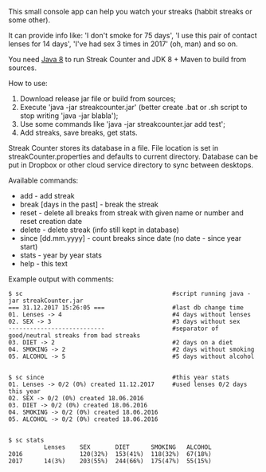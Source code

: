 This small console app can help you watch your streaks (habbit streaks or some other).

It can provide info like: 'I don't smoke for 75 days', 'I use this pair of contact lenses for 14 days', 'I've had sex 3 times in 2017' (oh, man) and so on.

You need [Java 8](https://www.java.com) to run Streak Counter and JDK 8 + Maven to build from sources.

How to use:
1. Download release jar file or build from sources;
1. Execute 'java -jar streakcounter.jar' (better create .bat or .sh script to stop writing 'java -jar blabla');
1. Use some commands like 'java -jar streakcounter.jar add test';
1. Add streaks, save breaks, get stats.

Streak Counter stores its database in a file. File location is set in streakCounter.properties and defaults to current directory. Database can be put in Dropbox or other cloud service directory to sync between desktops.

Available commands:
* add <name> - add streak
* break <list of names or numbers separated by comma> [days in the past] - break the streak
* reset <name or number> - delete all breaks from streak with given name or number and reset creation date
* delete <name or number> - delete streak (info still kept in database)
* since [dd.mm.yyyy] - count breaks since date (no date - since year start)
* stats - year by year stats
* help - this text

Example output with comments:
```
$ sc                                          #script running java -jar streakCounter.jar
=== 31.12.2017 15:26:05 ===                   #last db change time
01. Lenses -> 4                               #4 days without lenses
02. SEX -> 3                                  #3 days without sex
---------------------------                   #separator of good/neutral streaks from bad streaks
03. DIET -> 2                                 #2 days on a diet
04. SMOKING -> 2                              #2 days without smoking
05. ALCOHOL -> 5                              #5 days without alcohol


$ sc since                                    #this year stats
01. Lenses -> 0/2 (0%) created 11.12.2017     #used lenses 0/2 days this year
02. SEX -> 0/2 (0%) created 18.06.2016
03. DIET -> 0/2 (0%) created 18.06.2016
04. SMOKING -> 0/2 (0%) created 18.06.2016
05. ALCOHOL -> 0/2 (0%) created 18.06.2016


$ sc stats
          Lenses    SEX       DIET      SMOKING   ALCOHOL  
2016                120(32%)  153(41%)  118(32%)  67(18%)  
2017      14(3%)    203(55%)  244(66%)  175(47%)  55(15%)  
```
